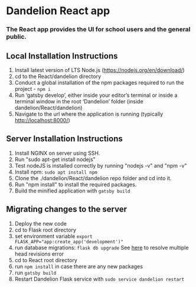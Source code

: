 # Dandelion React app

### The React app provides the UI for school users and the general public.

## Local Installation Instructions
1. Install latest version of LTS Node.js (https://nodejs.org/en/download/)
2. cd to the React/dandelion directory
3. Conduct a global installation of the npm packages required to run the project - ```npm i```
4. Run ‘gatsby develop’, either inside your editor’s terminal or inside a terminal window in the root ‘Dandelion’ folder (inside dandelion/React/dandelion)
5. Navigate to the url where the application is running (typically [http://localhost:8000/](http://localhost:8000/))

## Server Installation Instructions
1. Install NGINX on server using SSH.
2. Run "sudo apt-get install nodejs"
3. Test nodeJS is installed correctly by running "nodejs -v" and "npm -v"
4. Install npm: `sudo apt install npm`
5. Clone the ./dandelion/React/dandelion repo folder and cd into it.
6. Run "npm install" to install the required packages.
7. Build the minified application with `gatsby build`

## Migrating changes to the server

1. Deploy the new code
2. cd to Flask root directory
3. set environment variable `export FLASK_APP="app:create_app('development')"`
4. run database migrations: `flask db upgrade` See [here](https://www.arundhaj.com/blog/multiple-head-revisions-present-error-flask-migrate.html) to resolve multiple head revisions error
5. cd to React root directory
6. run `npm install` in case there are any new packages
7. run `gatsby build`
8. Restart Dandelion Flask service with `sudo service dandelion restart`
